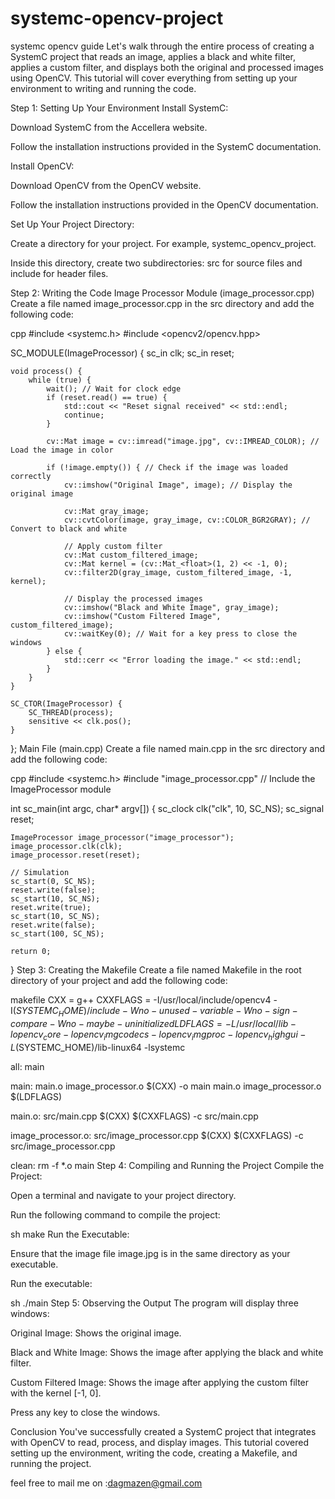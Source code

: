 # systemc-opencv-project
systemc opencv guide 
Let's walk through the entire process of creating a SystemC project that reads an image, applies a black and white filter, applies a custom filter, and displays both the original and processed images using OpenCV. This tutorial will cover everything from setting up your environment to writing and running the code.

Step 1: Setting Up Your Environment
Install SystemC:

Download SystemC from the Accellera website.

Follow the installation instructions provided in the SystemC documentation.

Install OpenCV:

Download OpenCV from the OpenCV website.

Follow the installation instructions provided in the OpenCV documentation.

Set Up Your Project Directory:

Create a directory for your project. For example, systemc_opencv_project.

Inside this directory, create two subdirectories: src for source files and include for header files.

Step 2: Writing the Code
Image Processor Module (image_processor.cpp)
Create a file named image_processor.cpp in the src directory and add the following code:

cpp
#include <systemc.h>
#include <opencv2/opencv.hpp>

SC_MODULE(ImageProcessor) {
    sc_in<bool> clk;
    sc_in<bool> reset;

    void process() {
        while (true) {
            wait(); // Wait for clock edge
            if (reset.read() == true) {
                std::cout << "Reset signal received" << std::endl;
                continue;
            }

            cv::Mat image = cv::imread("image.jpg", cv::IMREAD_COLOR); // Load the image in color

            if (!image.empty()) { // Check if the image was loaded correctly
                cv::imshow("Original Image", image); // Display the original image

                cv::Mat gray_image;
                cv::cvtColor(image, gray_image, cv::COLOR_BGR2GRAY); // Convert to black and white

                // Apply custom filter
                cv::Mat custom_filtered_image;
                cv::Mat kernel = (cv::Mat_<float>(1, 2) << -1, 0);
                cv::filter2D(gray_image, custom_filtered_image, -1, kernel);

                // Display the processed images
                cv::imshow("Black and White Image", gray_image);
                cv::imshow("Custom Filtered Image", custom_filtered_image);
                cv::waitKey(0); // Wait for a key press to close the windows
            } else {
                std::cerr << "Error loading the image." << std::endl;
            }
        }
    }

    SC_CTOR(ImageProcessor) {
        SC_THREAD(process);
        sensitive << clk.pos();
    }
};
Main File (main.cpp)
Create a file named main.cpp in the src directory and add the following code:

cpp
#include <systemc.h>
#include "image_processor.cpp" // Include the ImageProcessor module

int sc_main(int argc, char* argv[]) {
    sc_clock clk("clk", 10, SC_NS);
    sc_signal<bool> reset;

    ImageProcessor image_processor("image_processor");
    image_processor.clk(clk);
    image_processor.reset(reset);

    // Simulation
    sc_start(0, SC_NS);
    reset.write(false);
    sc_start(10, SC_NS);
    reset.write(true);
    sc_start(10, SC_NS);
    reset.write(false);
    sc_start(100, SC_NS);

    return 0;
}
Step 3: Creating the Makefile
Create a file named Makefile in the root directory of your project and add the following code:

makefile
CXX = g++
CXXFLAGS = -I/usr/local/include/opencv4 -I$(SYSTEMC_HOME)/include -Wno-unused-variable -Wno-sign-compare -Wno-maybe-uninitialized
LDFLAGS = -L/usr/local/lib -lopencv_core -lopencv_imgcodecs -lopencv_imgproc -lopencv_highgui -L$(SYSTEMC_HOME)/lib-linux64 -lsystemc

all: main

main: main.o image_processor.o
    $(CXX) -o main main.o image_processor.o $(LDFLAGS)

main.o: src/main.cpp
    $(CXX) $(CXXFLAGS) -c src/main.cpp

image_processor.o: src/image_processor.cpp
    $(CXX) $(CXXFLAGS) -c src/image_processor.cpp

clean:
    rm -f *.o main
Step 4: Compiling and Running the Project
Compile the Project:

Open a terminal and navigate to your project directory.

Run the following command to compile the project:

sh
make
Run the Executable:

Ensure that the image file image.jpg is in the same directory as your executable.

Run the executable:

sh
./main
Step 5: Observing the Output
The program will display three windows:

Original Image: Shows the original image.

Black and White Image: Shows the image after applying the black and white filter.

Custom Filtered Image: Shows the image after applying the custom filter with the kernel [-1, 0].

Press any key to close the windows.

Conclusion
You've successfully created a SystemC project that integrates with OpenCV to read, process, and display images. This tutorial covered setting up the environment, writing the code, creating a Makefile, and running the project.

feel free to mail me on :dagmazen@gmail.com
